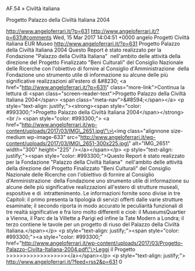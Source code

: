 AF.54 » Civiltà italiana

Progetto Palazzo della Civiltà Italiana 2004

http://www.angeloferrari.it/?p=631 http://www.angeloferrari.it/?p=631\#comments Wed, 15 Mar 2017 14:04:51 +0000 angelo Progetti Civiltà italiana EUR Museo http://www.angeloferrari.it/?p=631 Progetto Palazzo della Civiltà Italiana 2004 Questo Report è stato realizzato per la Fondazione "Palazzo della Civiltà Italiana"  nell'ambito delle attività della direzione del Progetto Finalizzato "Beni Culturali" del Consiglio Nazionale delle Ricerche con l'obiettivo di fornire al Consiglio d'Amministrazione  della Fondazione uno strumento utile di informazione su alcune delle più significative realizzazioni all'estero di &\#8230; \<a href=\"http://www.angeloferrari.it/?p=631\" class=\"more-link\"\>Continua la lettura di \<span class=\"screen-reader-text\"\>Progetto Palazzo della Civiltà Italiana 2004\</span\> \<span class=\"meta-nav\"\>&\#8594;\</span\>\</a\> \<p style=\"text-align: justify;\"\>\<strong\>\<span style=\"color: \#993300;\"\>Progetto Palazzo della Civiltà Italiana 2004\</span\>\</strong\>\<br /\> \<span style=\"color: \#993300;\"\> \<a href=\"http://www.angeloferrari.it/wp-content/uploads/2017/03/IMG\_2651.jpg\"\>\<img class=\"alignnone size-medium wp-image-633\" src=\"http://www.angeloferrari.it/wp-content/uploads/2017/03/IMG\_2651-300x225.jpg\" alt=\"IMG\_2651\" width=\"300\" height=\"225\" /\>\</a\>\</span\>\</p\> \<p style=\"text-align: justify;\"\>\<span style=\"color: \#993300;\"\>Questo Report è stato realizzato per la Fondazione "Palazzo della Civiltà Italiana"  nell'ambito delle attività della direzione del Progetto Finalizzato "Beni Culturali" del Consiglio Nazionale delle Ricerche con l'obiettivo di fornire al Consiglio d'Amministrazione  della Fondazione uno strumento utile di informazione su alcune delle più significative realizzazioni all'estero di strutture museali, espositive e di  intrattenimento. Le informazioni fornite sono divise in tre Capitoli: il primo presenta la tipologia di servizi offerti dalle varie strutture esaminate; il secondo riporta in modo accurato le peculiarità funzionali di tre realtà significative e fra loro molto differenti e cioè: il MuseumsQuartier   a Vienna, il Parc de la Villette a Parigi ed infine la Tate Modern a Londra; il terzo contiene le tavole per un progetto di riuso del Palazzo della Civiltà Italiana.\</span\>\</p\> \<p style=\"text-align: justify;\"\>\<span style=\"color: \#993300;\"\>\<a style=\"color: \#993300;\" href=\"http://www.angeloferrari.it/wp-content/uploads/2017/03/Progetto-Palazzo-Civilta-Italiana-2004.pdf\"\>Leggi il Progetto &gt;&gt;&gt;&gt;&gt;&gt;&gt;&gt;&gt;&gt;&gt;&gt;&gt;&gt;&gt;&gt;&gt;&gt;\</a\>\</span\>\</p\> \<p style=\"text-align: justify;\"\> http://www.angeloferrari.it/?feed=rss2&p=631 0
